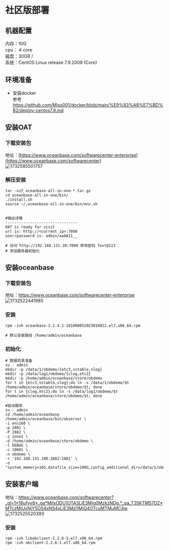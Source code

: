 # 社区版部署

## 机器配置
内存：10G     
cpu： 4 core     
磁盘：30GB    /        
系统：CentOS Linux release 7.9.2009 (Core)

## 环境准备
- 安装docker   
  参考 https://github.com/Miss001/docker/blob/main/%E9%83%A8%E7%BD%B2/deploy-centos7.9.md
  
## 安装OAT

### 下载安装包    
地址：[https://www.oceanbase.com/softwarecenter-enterprise](https://www.oceanbase.com/softwarecenter)     
![1732585501757](https://github.com/user-attachments/assets/34b6e797-3c75-4fc1-9e02-c339c46cd738)


### 解压安装
```
tar -xzf oceanbase-all-in-one-*.tar.gz
cd oceanbase-all-in-one/bin/
./install.sh
source ~/.oceanbase-all-in-one/bin/env.sh


#输出详情
--------------------------------
OAT is ready for visit
url is: http://<current_ip>:7000
user/password is: admin/aaAA11__

# 访问 http://192.168.131.30:7000 修改密码 Test@123
# 添加服务器初始化
```

## 安装oceanbase
### 下载安装包
地址：https://www.oceanbase.com/softwarecenter-enterprise      
![1732522441985](https://github.com/user-attachments/assets/e26d3572-692d-4204-8d84-6f6df41e30bd)

### 安装
```
rpm -ivh oceanbase-3.2.4.1-101000052023010822.el7.x86_64.rpm

# 默认安装路径 /home/admin/oceanbase
```

### 初始化
```
# 数据目录准备
su - admin
mkdir -p /data/1/obdemo/{etc3,sstable,slog}
mkdir -p /data/log1/obdemo/{clog,etc2}
mkdir -p /home/admin/oceanbase/store/obdemo
for t in {etc3,sstable,slog};do ln -s /data/1/obdemo/$t /home/admin/oceanbase/store/obdemo/$t; done
for t in {clog,etc2};do ln -s /data/log1/obdemo/$t /home/admin/oceanbase/store/obdemo/$t; done

#启动服务
su - admin
cd /home/admin/oceanbase 
/home/admin/oceanbase/bin/observer \
-i ens160 \
-p 2881 \
-P 2882 \
-z zone1 \
-d /home/admin/oceanbase/store/obdemo \
-l DEBUG \
-c 10001 \
-n obdemo \
-r '192.168.131.100:2882:2881' \
-o "system_memory=16G,datafile_size=100G,config_additional_dir=/data/1/obdemo/etc3;/data/log1/obdemo/etc2"
```

## 安装客户端
地址：https://www.oceanbase.com/softwarecenter?_gl=1*18ufyy8*_ga*MjIxODU1OTA3LjE3Mjg0MzkzNDg.*_ga_T35KTM57DZ*MTczMjUxNjY5OS4xNS4xLjE3MzI1MjQ4OTcuMTMuMC4w        
![1732525520393](https://github.com/user-attachments/assets/972d019f-77f2-4c6e-bbf6-c3cb296949ff)

### 安装
```
rpm -ivh libobclient-2.2.6-3.el7.x86_64.rpm
rpm -ivh obclient-2.2.6-1.el7.x86_64.rpm
```

